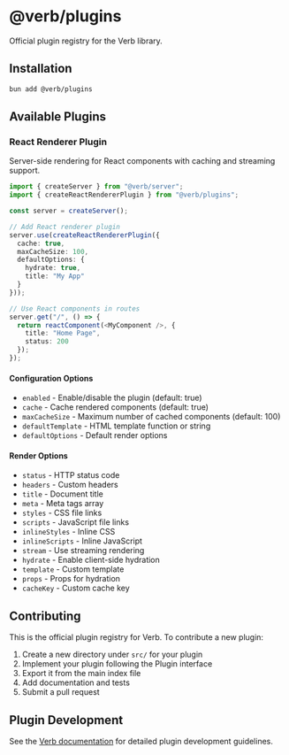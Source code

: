 # @verb/plugins

Official plugin registry for the Verb library.

## Installation

```bash
bun add @verb/plugins
```

## Available Plugins

### React Renderer Plugin

Server-side rendering for React components with caching and streaming support.

```typescript
import { createServer } from "@verb/server";
import { createReactRendererPlugin } from "@verb/plugins";

const server = createServer();

// Add React renderer plugin
server.use(createReactRendererPlugin({
  cache: true,
  maxCacheSize: 100,
  defaultOptions: {
    hydrate: true,
    title: "My App"
  }
}));

// Use React components in routes
server.get("/", () => {
  return reactComponent(<MyComponent />, {
    title: "Home Page",
    status: 200
  });
});
```

#### Configuration Options

- `enabled` - Enable/disable the plugin (default: true)
- `cache` - Cache rendered components (default: true)
- `maxCacheSize` - Maximum number of cached components (default: 100)
- `defaultTemplate` - HTML template function or string
- `defaultOptions` - Default render options

#### Render Options

- `status` - HTTP status code
- `headers` - Custom headers
- `title` - Document title
- `meta` - Meta tags array
- `styles` - CSS file links
- `scripts` - JavaScript file links
- `inlineStyles` - Inline CSS
- `inlineScripts` - Inline JavaScript
- `stream` - Use streaming rendering
- `hydrate` - Enable client-side hydration
- `template` - Custom template
- `props` - Props for hydration
- `cacheKey` - Custom cache key

## Contributing

This is the official plugin registry for Verb. To contribute a new plugin:

1. Create a new directory under `src/` for your plugin
2. Implement your plugin following the Plugin interface
3. Export it from the main index file
4. Add documentation and tests
5. Submit a pull request

## Plugin Development

See the [Verb documentation](https://verb.dev/server/plugins) for detailed plugin development guidelines.